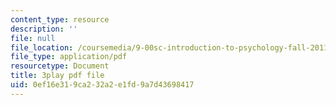 ```yaml
---
content_type: resource
description: ''
file: null
file_location: /coursemedia/9-00sc-introduction-to-psychology-fall-2011/0ef16e319ca232a2e1fd9a7d43698417_lBU64nfe8nM.pdf
file_type: application/pdf
resourcetype: Document
title: 3play pdf file
uid: 0ef16e31-9ca2-32a2-e1fd-9a7d43698417
---
```

